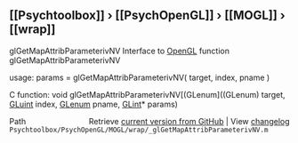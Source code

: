 ## [[Psychtoolbox]] &#8250; [[PsychOpenGL]] &#8250; [[MOGL]] &#8250; [[wrap]]

glGetMapAttribParameterivNV  Interface to [OpenGL](OpenGL) function glGetMapAttribParameterivNV  
  
usage:  params = glGetMapAttribParameterivNV( target, index, pname )  
  
C function:  void glGetMapAttribParameterivNV[(GLenum]((GLenum) target, [GLuint](GLuint) index, [GLenum](GLenum) pname, [GLint](GLint)\* params)  




<div class="code_header" style="text-align:right;">
  <span style="float:left;">Path&nbsp;&nbsp;</span> <span class="counter">Retrieve <a href=
  "https://raw.github.com/Psychtoolbox-3/Psychtoolbox-3/beta/Psychtoolbox/PsychOpenGL/MOGL/wrap/_glGetMapAttribParameterivNV.m">current version from GitHub</a> | View <a href=
  "https://github.com/Psychtoolbox-3/Psychtoolbox-3/commits/beta/Psychtoolbox/PsychOpenGL/MOGL/wrap/_glGetMapAttribParameterivNV.m">changelog</a></span>
</div>
<div class="code">
  <code>Psychtoolbox/PsychOpenGL/MOGL/wrap/_glGetMapAttribParameterivNV.m</code>
</div>

